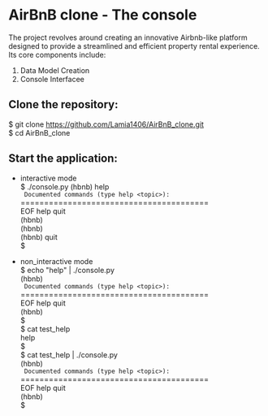 # AirBnB clone - The console  
The project revolves around creating an innovative Airbnb-like platform designed to provide a streamlined and efficient property rental experience. Its core components include:  
  
1. Data Model Creation  
2. Console Interfacee  
  
## Clone the repository:  
$ git clone https://github.com/Lamia1406/AirBnB_clone.git  
$ cd AirBnB_clone  
## Start the application:  
- interactive mode  
$ ./console.py
(hbnb) help  
` Documented commands (type help <topic>):`  
========================================  
EOF  help  quit  
(hbnb)  
(hbnb)  
(hbnb) quit  
$  
  
- non_interactive mode  
$ echo "help" | ./console.py    
(hbnb)     
` Documented commands (type help <topic>):`  
========================================  
EOF  help  quit  
(hbnb)  
$  
$ cat test_help  
help  
$  
$ cat test_help | ./console.py  
(hbnb)  
` Documented commands (type help <topic>):`  
========================================  
EOF  help  quit  
(hbnb)  
$  
